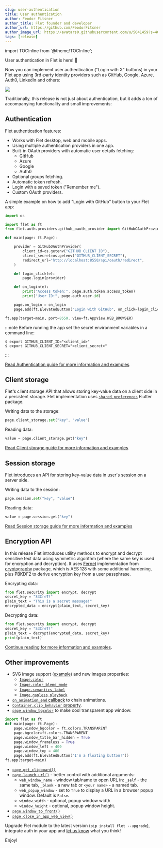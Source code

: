 ```yaml
---
slug: user-authentication
title: User authentication
author: Feodor Fitsner
author_title: Flet founder and developer
author_url: https://github.com/FeodorFitsner
author_image_url: https://avatars0.githubusercontent.com/u/5041459?s=400&v=4
tags: [release]
---
```


import TOCInline from '@theme/TOCInline';

User authentication in Flet is here! 🎉

Now you can implement user authentication ("Login with X" buttons) in your Flet app using 3rd-party identity providers such as GitHub, Google, Azure, Auth0, LinkedIn and others:

<img src="/img/docs/getting-started/authentication/github-oauth-authorize.png" className="screenshot-40" />

Traditionally, this release is not just about authentication, but it adds a ton of accompanying functionality and small improvements:

<TOCInline toc={toc} maxHeadingLevel={2} />

## Authentication

Flet authentication features:

* Works with Flet desktop, web and mobile apps.
* Using multiple authentication providers in one app.
* Built-in OAuth providers with automatic user details fetching:
  * GitHub
  * Azure
  * Google
  * Auth0
* Optional groups fetching.
* Automatic token refresh.
* Login with a saved token ("Remember me").
* Custom OAuth providers.

A simple example on how to add "Login with GitHub" button to your Flet app:

```python
import os

import flet as ft
from flet.auth.providers.github_oauth_provider import GitHubOAuthProvider

def main(page: ft.Page):

    provider = GitHubOAuthProvider(
        client_id=os.getenv("GITHUB_CLIENT_ID"),
        client_secret=os.getenv("GITHUB_CLIENT_SECRET"),
        redirect_url="http://localhost:8550/api/oauth/redirect",
    )

    def login_click(e):
        page.login(provider)

    def on_login(e):
        print("Access token:", page.auth.token.access_token)
        print("User ID:", page.auth.user.id)

    page.on_login = on_login
    page.add(ft.ElevatedButton("Login with GitHub", on_click=login_click))

ft.app(target=main, port=8550, view=ft.AppView.WEB_BROWSER)
```

:::note
Before running the app set the secret environment variables in a command line:

```
$ export GITHUB_CLIENT_ID="<client_id>"
$ export GITHUB_CLIENT_SECRET="<client_secret>"
```
:::

[Read Authentication guide for more information and examples](/docs/cookbook/authentication).

## Client storage

Flet's client storage API that allows storing key-value data on a client side in a persistent storage. Flet implementation uses [`shared_preferences`](https://pub.dev/packages/shared_preferences) Flutter package.

Writing data to the storage:

```python
page.client_storage.set("key", "value")
```

Reading data:

```python
value = page.client_storage.get("key")
```

[Read Client storage guide for more information and examples](/docs/cookbook/client-storage).

## Session storage

Flet introduces an API for storing key-value data in user's session on a server side.

Writing data to the session:

```python
page.session.set("key", "value")
```

Reading data:

```python
value = page.session.get("key")
```

[Read Session storage guide for more information and examples](/docs/cookbook/session-storage)

## Encryption API

In this release Flet introduces utility methods to encrypt and decrypt sensitive text data using symmetric algorithm (where the same key is used for encryption and decryption). It uses [Fernet](https://github.com/fernet/spec/blob/master/Spec.md) implementation from [cryptography](https://pypi.org/project/cryptography/) package, which is AES 128 with some additional hardening, plus PBKDF2 to derive encryption key from a user passphrase.

Encrypting data:

```python
from flet.security import encrypt, decrypt
secret_key = "S3CreT!"
plain_text = "This is a secret message!"
encrypted_data = encrypt(plain_text, secret_key)
```

Decrypting data:

```python
from flet.security import encrypt, decrypt
secret_key = "S3CreT!"
plain_text = decrypt(encrypted_data, secret_key)
print(plain_text)
```

[Continue reading for more information and examples](/docs/cookbook/encrypting-sensitive-data).

## Other improvements

* SVG image support ([example](https://github.com/flet-dev/examples/blob/main/python/controls/image/svg-image.py)) and new images properties:
  * [`Image.color`](/docs/controls/image#color)
  * [`Image.color_blend_mode`](/docs/controls/image#color_blend_mode)
  * [`Image.semantics_label`](/docs/controls/image#semantics_label)
  * [`Image.gapless_playback`](/docs/controls/image#gapless_playback)
* [`on_animation_end` callback](/docs/cookbook/animations#animation-end-callback) to chain animations.
* [`Container.clip_behavior` property](/docs/controls/container#clip_behavior).
* [`page.window_bgcolor`](/docs/controls/page#window_bgcolor) to make cool transparent app window:

```python
import flet as ft
def main(page: ft.Page):
    page.window_bgcolor = ft.colors.TRANSPARENT
    page.bgcolor=ft.colors.TRANSPARENT
    page.window_title_bar_hidden = True
    page.window_frameless = True
    page.window_left = 400
    page.window_top = 400
    page.add(ft.ElevatedButton("I'm a floating button!"))
ft.app(target=main)
```

* [`page.get_clipboard()`](/docs/controls/page#get_clipboard)
* [`page.launch_url()`](/docs/controls/page#launch_urlurl) - better control with additional arguments:
    * `web_window_name` - window tab/name to open URL in: `_self` - the same tab, `_blank` - a new tab or `<your name>` - a named tab.
    * `web_popup_window` - set to `True` to display a URL in a browser popup window. Default is `False`.
    * `window_width` - optional, popup window width.
    * `window_height` - optional, popup window height.
* [`page.window_to_front()`](/docs/controls/page#window_to_front)
* [`page.close_in_app_web_view()`](/docs/controls/page#close_in_app_web_view)


Upgrade Flet module to the latest version (`pip install flet --upgrade`), integrate auth in your app and [let us know](https://discord.gg/dzWXP8SHG8) what you think!

Enjoy!